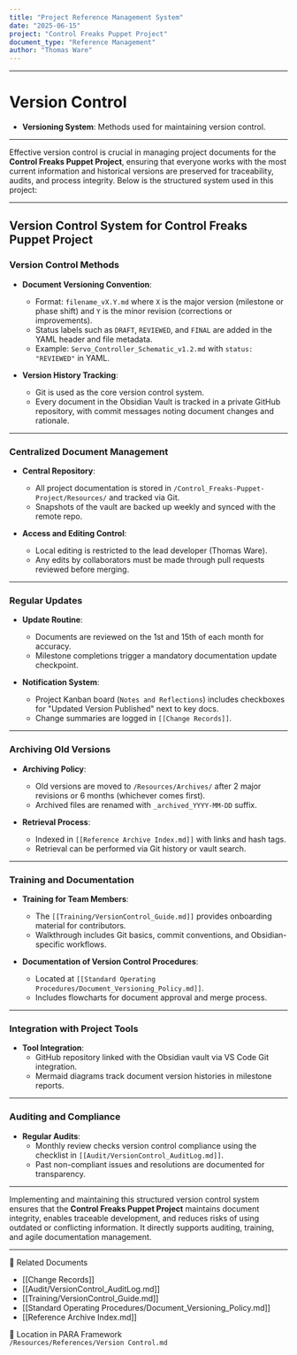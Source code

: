 ```yaml
---
title: "Project Reference Management System"
date: "2025-06-15"
project: "Control Freaks Puppet Project"
document_type: "Reference Management"
author: "Thomas Ware"
---
```

---
# Version Control

- **Versioning System**: Methods used for maintaining version control.

---
Effective version control is crucial in managing project documents for the **Control Freaks Puppet Project**, ensuring that everyone works with the most current information and historical versions are preserved for traceability, audits, and process integrity. Below is the structured system used in this project:

---

## Version Control System for Control Freaks Puppet Project

### Version Control Methods

- **Document Versioning Convention**:
  - Format: `filename_vX.Y.md` where `X` is the major version (milestone or phase shift) and `Y` is the minor revision (corrections or improvements).
  - Status labels such as `DRAFT`, `REVIEWED`, and `FINAL` are added in the YAML header and file metadata.
  - Example: `Servo_Controller_Schematic_v1.2.md` with `status: "REVIEWED"` in YAML.

- **Version History Tracking**:
  - Git is used as the core version control system.
  - Every document in the Obsidian Vault is tracked in a private GitHub repository, with commit messages noting document changes and rationale.

---

### Centralized Document Management

- **Central Repository**:
  - All project documentation is stored in `/Control_Freaks-Puppet-Project/Resources/` and tracked via Git.
  - Snapshots of the vault are backed up weekly and synced with the remote repo.

- **Access and Editing Control**:
  - Local editing is restricted to the lead developer (Thomas Ware).
  - Any edits by collaborators must be made through pull requests reviewed before merging.

---

### Regular Updates

- **Update Routine**:
  - Documents are reviewed on the 1st and 15th of each month for accuracy.
  - Milestone completions trigger a mandatory documentation update checkpoint.

- **Notification System**:
  - Project Kanban board (`Notes and Reflections`) includes checkboxes for "Updated Version Published" next to key docs.
  - Change summaries are logged in `[[Change Records]]`.

---

### Archiving Old Versions

- **Archiving Policy**:
  - Old versions are moved to `/Resources/Archives/` after 2 major revisions or 6 months (whichever comes first).
  - Archived files are renamed with `_archived_YYYY-MM-DD` suffix.

- **Retrieval Process**:
  - Indexed in `[[Reference Archive Index.md]]` with links and hash tags.
  - Retrieval can be performed via Git history or vault search.

---

### Training and Documentation

- **Training for Team Members**:
  - The `[[Training/VersionControl_Guide.md]]` provides onboarding material for contributors.
  - Walkthrough includes Git basics, commit conventions, and Obsidian-specific workflows.

- **Documentation of Version Control Procedures**:
  - Located at `[[Standard Operating Procedures/Document_Versioning_Policy.md]]`.
  - Includes flowcharts for document approval and merge process.

---

### Integration with Project Tools

- **Tool Integration**:
  - GitHub repository linked with the Obsidian vault via VS Code Git integration.
  - Mermaid diagrams track document version histories in milestone reports.

---

### Auditing and Compliance

- **Regular Audits**:
  - Monthly review checks version control compliance using the checklist in `[[Audit/VersionControl_AuditLog.md]]`.
  - Past non-compliant issues and resolutions are documented for transparency.

---

Implementing and maintaining this structured version control system ensures that the **Control Freaks Puppet Project** maintains document integrity, enables traceable development, and reduces risks of using outdated or conflicting information. It directly supports auditing, training, and agile documentation management.

---

🔗 Related Documents  
- [[Change Records]]  
- [[Audit/VersionControl_AuditLog.md]]  
- [[Training/VersionControl_Guide.md]]  
- [[Standard Operating Procedures/Document_Versioning_Policy.md]]  
- [[Reference Archive Index.md]]

📁 Location in PARA Framework  
`/Resources/References/Version Control.md`
